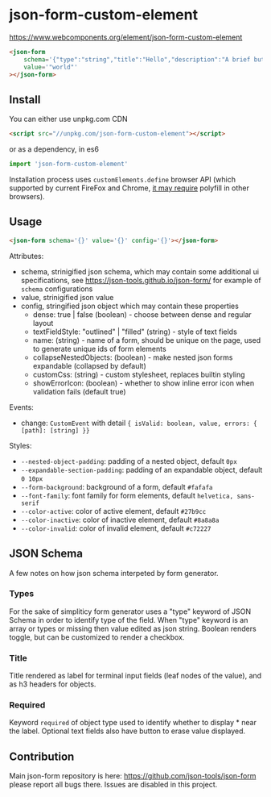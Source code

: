 # json-form-custom-element
https://www.webcomponents.org/element/json-form-custom-element

<!---
```
<custom-element-demo>
  <template>
    <script src="../webcomponentsjs/webcomponents-lite.js"></script>
    <link rel="stylesheet" href="https://unpkg.com/@ubio/css@1.3.11/index.css">
    <link rel="import" href="json-form.html">
    <next-code-block></next-code-block>
  </template>
</custom-element-demo>
```
-->
```html
<json-form
    schema='{"type":"string","title":"Hello","description":"A brief but helpful description of value","maxLength":5}'
    value='"world"'
></json-form>
```


## Install

You can either use unpkg.com CDN

```html
<script src="//unpkg.com/json-form-custom-element"></script>
```

or as a dependency, in es6

```javascript
import 'json-form-custom-element'
```

Installation process uses `customElements.define` browser API (which supported by current FireFox and Chrome, [it may require](https://caniuse.com/#feat=custom-elementsv1) polyfill in other browsers).

## Usage

```html
<json-form schema='{}' value='{}' config='{}'></json-form>
```

Attributes:
- schema, strinigified json schema, which may contain some additional ui specifications, see https://json-tools.github.io/json-form/ for example of `schema` configurations
- value, strinigified json value
- config, stringified json object which may contain these properties
  - dense: true | false (boolean) - choose between dense and regular layout
  - textFieldStyle: "outlined" | "filled" (string) - style of text fields
  - name: (string) - name of a form, should be unique on the page, used to generate unique ids of form elements
  - collapseNestedObjects: (boolean) - make nested json forms expandable (collapsed by default)
  - customCss: (string) - custom stylesheet, replaces builtin styling
  - showErrorIcon: (boolean) - whether to show inline error icon when validation fails (default true)

Events:
  - change: `CustomEvent` with detail `{ isValid: boolean, value, errors: { [path]: [string] }}`

Styles:
  - `--nested-object-padding`: padding of a nested object, default `0px`
  - `--expandable-section-padding`: padding of an expandable object, default `0 10px`
  - `--form-background`: background of a form, default `#fafafa`
  - `--font-family`: font family for form elements, default `helvetica, sans-serif`
  - `--color-active`: color of active element, default `#27b9cc`
  - `--color-inactive`: color of inactive element, default `#8a8a8a`
  - `--color-invalid`: color of invalid element, default `#c72227`

## JSON Schema

A few notes on how json schema interpeted by form generator.

### Types

For the sake of simpliticy form generator uses a "type" keyword of JSON Schema in order to identify type of the field. When "type" keyword is an array or types or missing then value edited as json string. Boolean renders toggle, but can be customized to render a checkbox.

### Title

Title rendered as label for terminal input fields (leaf nodes of the value), and as h3 headers for objects.

### Required

Keyword `required` of object type used to identify whether to display * near the label. Optional text fields also have button to erase value displayed.


## Contribution

Main json-form repository is here: https://github.com/json-tools/json-form please report all bugs there. Issues are disabled in this project.
